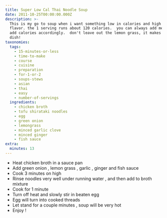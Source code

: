 ```yaml
---
title: Super Low Cal Thai Noodle Soup
date: 2011-10-25T00:00:00.000Z
description: >-
  This is my go to soup when i want something low in calories and high in
  flavor. the 1 serving runs about 120 calories.  you can always add meat, but
  add calories accordingly.  don't leave out the lemon grass, it makes this
  dish!
taxonomies:
  tags:
    - 15-minutes-or-less
    - time-to-make
    - course
    - cuisine
    - preparation
    - for-1-or-2
    - soups-stews
    - asian
    - thai
    - easy
    - number-of-servings
  ingredients:
    - chicken broth
    - tofu shirataki noodles
    - egg
    - green onion
    - lemongrass
    - minced garlic clove
    - minced ginger
    - fish sauce
extra:
  minutes: 13
---
```

 - Heat chicken broth in a sauce pan
 - Add green onion , lemon grass , garlic , ginger and fish sauce
 - Cook 3 minutes on high
 - Rinse noodles very well under running water , and then add to broth mixture
 - Cook for 1 minute
 - Turn off heat and slowly stir in beaten egg
 - Egg will turn into cooked threads
 - Let stand for a couple minutes , soup will be very hot
 - Enjoy !
